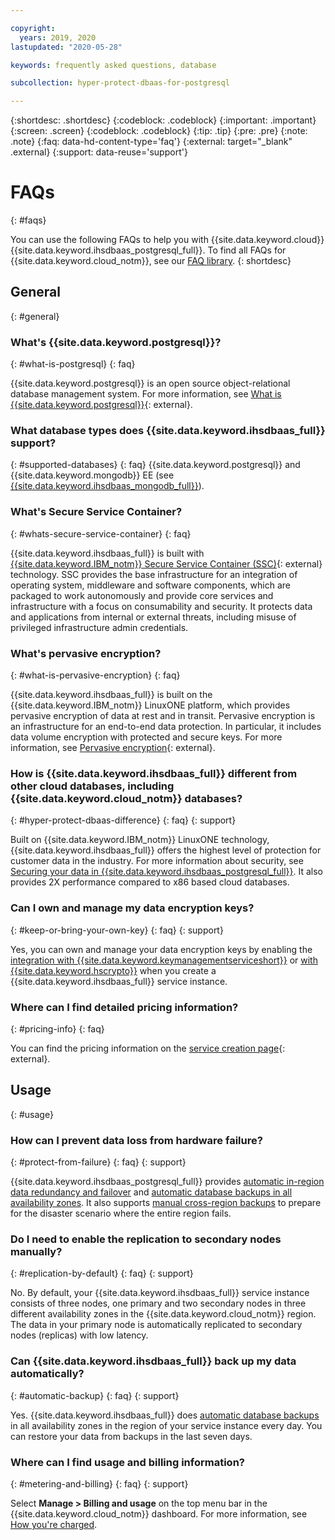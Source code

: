 ```yaml
---

copyright:
  years: 2019, 2020
lastupdated: "2020-05-28"

keywords: frequently asked questions, database

subcollection: hyper-protect-dbaas-for-postgresql

---
```


{:shortdesc: .shortdesc}
{:codeblock: .codeblock}
{:important: .important}
{:screen: .screen}
{:codeblock: .codeblock}
{:tip: .tip}
{:pre: .pre}
{:note: .note}
{:faq: data-hd-content-type='faq'}
{:external: target="_blank" .external}
{:support: data-reuse='support'}

# FAQs
{: #faqs}

You can use the following FAQs to help you with {{site.data.keyword.cloud}} {{site.data.keyword.ihsdbaas_postgresql_full}}. To find all FAQs for {{site.data.keyword.cloud_notm}}, see our [FAQ library](/docs/faqs).
{: shortdesc}

## General
{: #general}

### What's {{site.data.keyword.postgresql}}?
{: #what-is-postgresql}
{: faq}

{{site.data.keyword.postgresql}} is an open source object-relational database management system. For more information, see [What is {{site.data.keyword.postgresql}}](https://www.postgresql.org/about/){: external}.

### What database types does {{site.data.keyword.ihsdbaas_full}} support?
{: #supported-databases}
{: faq}
{{site.data.keyword.postgresql}} and {{site.data.keyword.mongodb}} EE (see [{{site.data.keyword.ihsdbaas_mongodb_full}}](/docs/hyper-protect-dbaas-for-mongodb?topic=hyper-protect-dbaas-for-mongodb-gettingstarted)).

<!--## What are the next DB types supported (after {{site.data.keyword.postgresql}} and {{site.data.keyword.postgresql}})?

## Which DB version is included and when/how can I move to the latest?
How long can I stay on the current DB version until I have to move to the latest?-->

### What's Secure Service Container?
{: #whats-secure-service-container}
{: faq}

{{site.data.keyword.ihsdbaas_full}} is built with [{{site.data.keyword.IBM_notm}} Secure Service Container (SSC)](https://www.ibm.com/us-en/marketplace/secure-service-container){: external} technology. SSC provides the base infrastructure for an integration of operating system, middleware and software components, which are packaged to work autonomously and provide core services and infrastructure with a focus on consumability and security. It protects data and applications from internal or external threats, including misuse of privileged infrastructure admin credentials.  

### What's pervasive encryption?
{: #what-is-pervasive-encryption}
{: faq}

{{site.data.keyword.ihsdbaas_full}} is built on the {{site.data.keyword.IBM_notm}} LinuxONE platform, which provides pervasive encryption of data at rest and in transit. Pervasive encryption is an infrastructure for an end-to-end data protection. In particular, it includes data volume encryption with protected and secure keys. For more information, see [Pervasive encryption](https://www.ibm.com/support/knowledgecenter/linuxonibm/liaaf/lnz_r_crypt.html){: external}.

### How is {{site.data.keyword.ihsdbaas_full}} different from other cloud databases, including {{site.data.keyword.cloud_notm}} databases?
{: #hyper-protect-dbaas-difference}
{: faq}
{: support}

Built on {{site.data.keyword.IBM_notm}} LinuxONE technology, {{site.data.keyword.ihsdbaas_full}} offers the highest level of protection for customer data in the industry. For more information about security, see [Securing your data in {{site.data.keyword.ihsdbaas_postgresql_full}}](/docs/hyper-protect-dbaas-for-postgresql?topic=hyper-protect-dbaas-for-postgresql-data-security). It also provides 2X performance compared to x86 based cloud databases. 

### Can I own and manage my data encryption keys?
{: #keep-or-bring-your-own-key}
{: faq}
{: support}

Yes, you can own and manage your data encryption keys by enabling the [integration with {{site.data.keyword.keymanagementserviceshort}}](/docs/hyper-protect-dbaas-for-postgresql?topic=hyper-protect-dbaas-for-postgresql-key-protect-byok) or [with {{site.data.keyword.hscrypto}}](/docs/hyper-protect-dbaas-for-postgresql?topic=hyper-protect-dbaas-for-postgresql-hpcs-byok) when you create a {{site.data.keyword.ihsdbaas_full}} service instance.

### Where can I find detailed pricing information?
{: #pricing-info}
{: faq}

You can find the pricing information on the [service creation page](https://cloud.ibm.com/catalog/services/hyper-protect-dbaas-for-postgresql){: external}.

<!--## Is there a pricing example I can refer to?

## Is there a way to deploy the free-plan without providing credit card information?-->

## Usage
{: #usage}

### How can I prevent data loss from hardware failure?
{: #protect-from-failure}
{: faq}
{: support}

{{site.data.keyword.ihsdbaas_postgresql_full}} provides [automatic in-region data redundancy and failover](/docs/hyper-protect-dbaas-for-postgresql?topic=hyper-protect-dbaas-for-postgresql-high-availability-disaster-recovery#in-region-redundancy-failover) and [automatic database backups in all availability zones](/docs/hyper-protect-dbaas-for-postgresql?topic=hyper-protect-dbaas-for-postgresql-high-availability-disaster-recovery#automatic-daily-backups). It also supports [manual cross-region backups](/docs/hyper-protect-dbaas-for-postgresql?topic=hyper-protect-dbaas-for-postgresql-high-availability-disaster-recovery#cross-region-backups) to prepare for the disaster scenario where the entire region fails.

### Do I need to enable the replication to secondary nodes manually?
{: #replication-by-default}
{: faq}
{: support}

No. By default, your {{site.data.keyword.ihsdbaas_full}} service instance consists of three nodes, one primary and two secondary nodes in three different availability zones in the {{site.data.keyword.cloud_notm}} region. The data in your primary node is automatically replicated to secondary nodes (replicas) with low latency.

### Can {{site.data.keyword.ihsdbaas_full}} back up my data automatically?
{: #automatic-backup}
{: faq}
{: support}

Yes. {{site.data.keyword.ihsdbaas_full}} does [automatic database backups](/docs/hyper-protect-dbaas-for-postgresql?topic=hyper-protect-dbaas-for-postgresql-high-availability-disaster-recovery#automatic-daily-backups) in all availability zones in the region of your service instance every day. You can restore your data from backups in the last seven days.

### Where can I find usage and billing information?
{: #metering-and-billing}
{: faq}
{: support}

Select **Manage > Billing and usage** on the top menu bar in the {{site.data.keyword.cloud_notm}} dashboard. For more information, see [How you're charged](/docs/billing-usage?topic=billing-usage-charges#charges).
